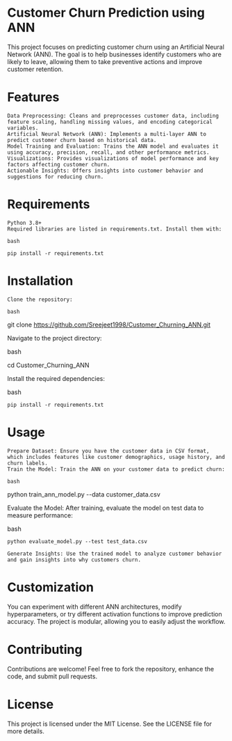 # Customer Churn Prediction using ANN

This project focuses on predicting customer churn using an Artificial Neural Network (ANN). The goal is to help businesses identify customers who are likely to leave, allowing them to take preventive actions and improve customer retention.
# Features

    Data Preprocessing: Cleans and preprocesses customer data, including feature scaling, handling missing values, and encoding categorical variables.
    Artificial Neural Network (ANN): Implements a multi-layer ANN to predict customer churn based on historical data.
    Model Training and Evaluation: Trains the ANN model and evaluates it using accuracy, precision, recall, and other performance metrics.
    Visualizations: Provides visualizations of model performance and key factors affecting customer churn.
    Actionable Insights: Offers insights into customer behavior and suggestions for reducing churn.

# Requirements

    Python 3.8+
    Required libraries are listed in requirements.txt. Install them with:

    bash

    pip install -r requirements.txt

# Installation

    Clone the repository:

    bash

git clone https://github.com/Sreejeet1998/Customer_Churning_ANN.git

Navigate to the project directory:

bash

cd Customer_Churning_ANN

Install the required dependencies:

bash

    pip install -r requirements.txt

# Usage

    Prepare Dataset: Ensure you have the customer data in CSV format, which includes features like customer demographics, usage history, and churn labels.
    Train the Model: Train the ANN on your customer data to predict churn:

    bash

python train_ann_model.py --data customer_data.csv

Evaluate the Model: After training, evaluate the model on test data to measure performance:

bash

    python evaluate_model.py --test test_data.csv

    Generate Insights: Use the trained model to analyze customer behavior and gain insights into why customers churn.

# Customization

You can experiment with different ANN architectures, modify hyperparameters, or try different activation functions to improve prediction accuracy. The project is modular, allowing you to easily adjust the workflow.
# Contributing

Contributions are welcome! Feel free to fork the repository, enhance the code, and submit pull requests.
# License

This project is licensed under the MIT License. See the LICENSE file for more details.
